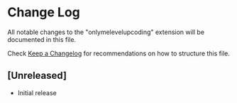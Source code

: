 # Change Log

All notable changes to the "onlymelevelupcoding" extension will be documented in this file.

Check [Keep a Changelog](http://keepachangelog.com/) for recommendations on how to structure this file.

## [Unreleased]

- Initial release